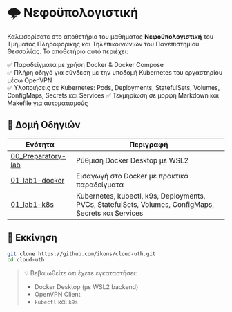 # 🌩️ Νεφοϋπολογιστική

Καλωσορίσατε στο αποθετήριο του μαθήματος **Νεφοϋπολογιστική** του Τμήματος Πληροφορικής και Τηλεπικοινωνιών του Πανεπιστημίου Θεσσαλίας. Το αποθετήριο αυτό περιέχει:

✅ Παραδείγματα με χρήση Docker & Docker Compose  
✅ Πλήρη οδηγό για σύνδεση με την υποδομή Kubernetes του εργαστηρίου μέσω OpenVPN  
✅ Υλοποιήσεις σε Kubernetes: Pods, Deployments, StatefulSets, Volumes, ConfigMaps, Secrets και Services
✅ Τεκμηρίωση σε μορφή Markdown και Makefile για αυτοματισμούς

## 📁 Δομή Οδηγιών

| Ενότητα | Περιγραφή |
|--------|-----------|
| [00_Preparatory-lab](docs/00_Preparatory-lab/) | Ρύθμιση Docker Desktop με WSL2 |
| [01_lab1-docker](docs/01_lab1-docker/) | Εισαγωγή στο Docker με πρακτικά παραδείγματα |
| [01_lab1-k8s](docs/01_lab1-k8s/) | Kubernetes, kubectl, k9s, Deployments, PVCs, StatefulSets, Volumes, ConfigMaps, Secrets και Services |

## 🚀 Εκκίνηση

```bash
git clone https://github.com/ikons/cloud-uth.git
cd cloud-uth
```

> 💡 Βεβαιωθείτε ότι έχετε εγκαταστήσει:
> - Docker Desktop (με WSL2 backend)
> - OpenVPN Client
> - `kubectl` και `k9s`
